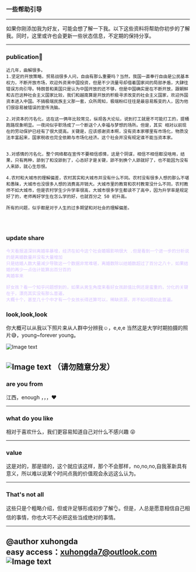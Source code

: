 ### 一些帮助引导

---

 如果你刚添加我为好友，可能会想了解一下我。以下这些资料将帮助你初步的了解我。同时，这里或许也会更新一些状态信息，不定期的保持分享。

---


### **publication📣**
```
近几年，曲解很多。
1.坚定的开放策略，贸易战很多人问，自由有那么重要吗？当然，我国一直奉行自由是公民基本权力，不断开放市场，欢迎外资来中国投资，但是不少流量号却借着国家间的局部矛盾，大肆往错误方向引导。特朗普和美国只是认为中国开放的还不够，但是中国确实是在不断开放，跟朝鲜和古巴这种社会主义国家比较，我们和越南算是开放的积极寻求改变的社会主义国家，欢迎外国资本进入中国。不搞极端民族主义那一套，众所周知，极端粉红往往是最容易叛变的人，因为他们很容易被错误的宣传洗脑。

2.对资本的污名化，这在这一俩年比较常见，纵观各大论坛，说到打工就是不可能打工的，提桶跑路现象明显。一夜间似乎职场成了一个断送个人幸福与梦想的场所。但是，其实 相对以前现在的劳动保护已经有了很大提高。关键是，应该感谢资本啊，没有资本家哪里有市场化，物质没法丰富起来，国家税收也完全依赖与市场化经济。这个社会并没有规定谁不能当资本家。


3.对感情的污名化，整个网络都在宣传不要相信感情，这是个阴谋，相信不相信都没啥用，结果，只有两种，舔到了和没舔到了，心态好才是关键，舔不到换个人舔就好了，也不能因为没有人来舔，就心生怨恨。

4.农村和大城市的理解偏差，农村其实和大城市并没有什么不同。农村没有很多人想的那么不堪和愚昧，大城市也没很多人想的消费高开销大。大城市里的教育和农村教育没什么不同，农村教师不如大城市，但是农村学生少升学率很高，大城市很多学生都读不了高中，因为升学率是规定好了的，老师再好学生在怎么学的好，也就百分之 50 初升高。

所有的问题，似乎都是对于人生的过多期望和对社会的理解偏差。




```

### **update share**

<html>

<span style="color: #d4bfff">

    今天看报道深圳离婚率暴增，经济在如今这个社会婚姻影响很大 .但是看到一个进一步的分析说的是离婚数量并没有大量增加
    只是结婚人数大量减少导致这一个数据非常难堪，离婚数除以结婚数超过了百分之八十，如果结婚的再少一点估计能算出百分百的
    离婚率来
    
    好女孩？看一个知乎问题想到的，如果从男生角度来看好女孩颜值比例还是蛮重的，分化的关键在于，漂亮其实没有那么普遍，
    大概十个，甚至几十个中才有一个女孩长得还算可以，稀缺资源，并不如问题如此普遍。
    
  
</span>

</html>


### **look,look,look**

你大概可以从我以下照片来从人群中分辨我☺，e,e,e 当然这是大学时期拍摄的照片😅，young~forever young。

![Image text](https://pic.rmb.bdstatic.com/bjh/dfc3b26696f5f7e4e13efbded2b3f34b.jpeg@s_0,w_2000)

![Image text](https://pic.rmb.bdstatic.com/bjh/bfb30b1c69499abc9e7f7f3e2d4b50e6.jpeg)
**（请勿随意分发）**
---

### **are you from** 

江西，enough ，，，❤

---
   
### what do you like 

  相对于喜欢什么，我们更容易知道自己对什么不感兴趣 😝 
  

---

### **value**

  这是对的，那是错的，这个就应该这样，那个不会那样，no,no,no,自我革新具有意义，所以难以说某个时间点我的价值观会永远这么认为。
  

---  

### **That's not all**

   这些只是个粗略介绍，但或许足够形成初步了解👌。但是，人总是愿意相信自己相信的事情，你也大可不必把这些当成绝对的事情。


---

@author xuhongda   
easy access：xuhongda7@outlook.com  
![Image text](https://pic.rmb.bdstatic.com/bjh/fa1a2f0ae236f2b90e1a8b4812507788.png)
---
